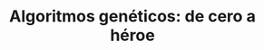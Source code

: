 ---
title: "Algoritmos genéticos: de cero a héroe"
categories:
  - Blog
tags:
  - inteligencia artificial
  - web
---